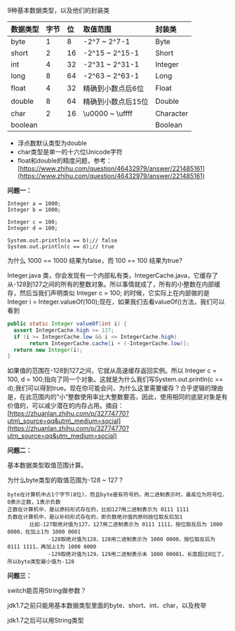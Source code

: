 9种基本数据类型，以及他们的封装类

| 数据类型 | 字节 | 位 | 取值范围 | 封装类 |
| :--- | :--- | :--- | :--- | :--- |
| byte | 1 | 8 | -2^7 ~ 2^7-1 | Byte |
| short | 2 | 16 | -2^15 ~ 2^15-1 | Short |
| int | 4 | 32 | -2^31 ~ 2^31-1 | Integer |
| long | 8 | 64 | -2^63 ~ 2^63-1 | Long |
| float | 4 | 32 | 精确到小数点后6位 | Float |
| double | 8 | 64 | 精确到小数点后15位 | Double |
| char | 2 | 16 | \u0000 ~ \uffff | Character |
| boolean |  |  |  | Boolean |

* 浮点数默认类型为double
* char类型是单一的十六位Unicode字符
* float和double的精度问题，参考：[https://www.zhihu.com/question/46432979/answer/221485161](https://www.zhihu.com/question/46432979/answer/221485161)

**问题一：**

```
Integer a = 1000;
Integer b = 1000;

Integer c = 100;
Integer d = 100;

System.out.println(a == b);// false
System.out.println(c == d);// true
```

为什么 1000 == 1000 结果为false，而 100 == 100 结果为true?

Integer.java 类，你会发现有一个内部私有类，IntegerCache.java，它缓存了从-128到127之间的所有的整数对象。所以事情就成了，所有的小整数在内部缓存，然后当我们声明类似 Integer c = 100; 的时候，它实际上在内部做的是 Integer i = Integer.valueOf\(100\);现在，如果我们去看valueOf\(\)方法，我们可以看到

```java
public static Integer valueOf(int i) {
  assert IntegerCache.high >= 127;
  if (i >= IntegerCache.low && i <= IntegerCache.high)
       return IntegerCache.cache[i + (-IntegerCache.low)];
  return new Integer(i);
}
```

如果值的范围在-128到127之间，它就从高速缓存返回实例。所以 Integer c = 100, d = 100;指向了同一个对象。这就是为什么我们写System.out.println\(c == d\);我们可以得到true。现在你可能会问，为什么这里需要缓存？合乎逻辑的理由是，在此范围内的“小”整数使用率比大整数要高，因此，使用相同的底层对象是有价值的，可以减少潜在的内存占用。摘自：[https://zhuanlan.zhihu.com/p/32774770?utm\_source=qq&utm\_medium=social](https://zhuanlan.zhihu.com/p/32774770?utm_source=qq&utm_medium=social)



**问题二：**

基本数据类型取值范围计算。

为什么byte类型的取值范围为-128 ~ 127 ?

```
byte在计算机中占1个字节(8位)，而且byte是有符号的，用二进制表示时，最高位为符号位，0表示正数，1表示负数
正数在计算机中，是以原码形式存在的，比如127用二进制表示为 0111 1111
负数在计算机中，是以补码形式存在的，即负数绝对值的原码按位取反后加1
       比如-127取绝对值为127，127用二进制表示为 0111 1111，按位取反后为 1000 0000，在加上1为 1000 0001
             -128取绝对值为128，128用二进制表示为 1000 0000，按位取反后为 0111 1111，再加上1为 1000 0000
             -129取绝对值为129，129用二进制表示未 1000 00001，长度超过8位了，所以byte类型最小值为-128
```

**问题三：**

switch能否用String做参数？

jdk1.7之前只能用基本数据类型里面的byte、short、int、char，以及枚举

jdk1.7之后可以用String类型

